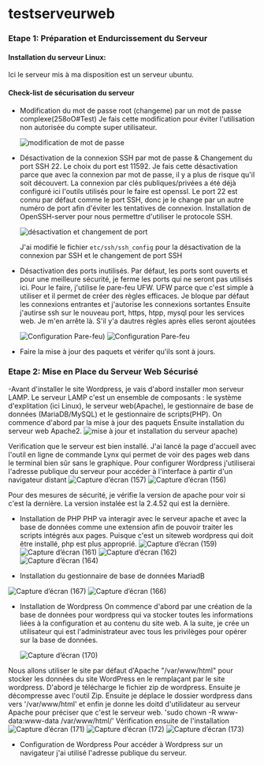 # testserveurweb

### Etape 1: Préparation et Endurcissement du Serveur

#### Installation du serveur Linux:
Ici le serveur mis à ma disposition est un serveur ubuntu.

#### Check-list de sécurisation du serveur
- Modification du mot de passe root (changeme) par un mot de passe complexe(258oO#Test)
    Je fais cette modification pour éviter l'utilisation non autorisée du compte super utilisateur.
  
    ![modification de mot de passe](https://github.com/GrandNabil/testserveurweb/assets/99473954/b3650936-2e92-4205-8717-c2171d2a194a)
  
- Désactivation de la connexion SSH par mot de passe & Changement du port SSH 22. Le choix du port est 11592.
  Je fais cette désactivation parce que avec la connexion par mot de passe, il y a plus de risque qu'il soit découvert.
  La connexion par clés publiques/privées a été déjà configuré  ici l'outils utilisés pour le faire est openssl.
  Le port 22 est connu par défaut comme le port SSH, donc je le change par un autre numéro de port afin d'éviter les tentatives de connexion.
  Installation de OpenSSH-server pour nous permettre d'utiliser le protocole SSH.
  
     ![désactivation et changement de port](https://github.com/GrandNabil/testserveurweb/assets/99473954/85d86fde-d988-46ec-8fbf-d5301e1dacbc)

  J'ai modifié le fichier `etc/ssh/ssh_config` pour la désactivation de la connexion par SSH et le changement de port SSH

- Désactivation des ports inutilisés.
  Par défaut, les ports sont ouverts et pour une meilleure sécurité, je ferme les ports qui ne seront pas utilisés ici.
  Pour le faire, j'utilise le pare-feu UFW. UFW parce que c'est simple à utiliser et il permet de créer des règles efficaces.
  Je bloque par défaut les connexions entrantes et j'autorise les connexions sortantes
  Ensuite j'autirse ssh sur le nouveau port, https, htpp, mysql pour les services web. Je m'en arrête là. S'il y'a dautres règles après elles seront ajoutées

  
    ![Configuration Pare-feu)](https://github.com/GrandNabil/testserveurweb/assets/99473954/48e71a38-a59b-4159-8ae6-15930ae6ec59)
    ![Configuration Pare-feu](https://github.com/GrandNabil/testserveurweb/assets/99473954/3e1cde96-6001-45ad-bb5f-bcc900c241be)


- Faire la mise à jour des paquets et vérifer qu'ils sont à jours. 

### Etape 2: Mise en Place du Serveur Web Sécurisé

-Avant d'installer le site Wordpress, je vais d'abord installer mon serveur LAMP. Le serveur LAMP c'est un ensemble de composants : le système d'explitation (ici Linux), le serveur web(Apache), le gestionnaire de base de données (MariaDB/MySQL) et le gestionnaire de scripts(PHP).
On commence d'abord par la mise à jour des paquets
Ensuite installation du serveur web Apache2.
    ![mise à jour et installation du serveur apache)](https://github.com/GrandNabil/testserveurweb/assets/99473954/98ca5004-7f08-4fa8-aa9e-7fe200c31d72)

Verification que le serveur est bien installé. 
J'ai lancé la page d'accueil avec l'outil en ligne de commande Lynx qui permet de voir des pages web dans le terminal bien sûr sans le graphique. Pour configurer Wordpress j'utiliserai l'adresse publique du serveur pour accéder à l'interface à partir d'un navigateur distant
![Capture d’écran (157)](https://github.com/GrandNabil/testserveurweb/assets/99473954/eb5c8aad-c55b-48b2-9d64-cd2ddf4f0b91)
![Capture d’écran (156)](https://github.com/GrandNabil/testserveurweb/assets/99473954/843978ee-10ea-4f01-bc65-3b09c2bdf88f) 

Pour des mesures de sécurité, je vérifie la version de apache pour voir si c'est la dernière. La version instalée est la 2.4.52 qui est la dernière.

- Installation de PHP
  PHP va interagir avec le serveur apache et avec la base de données comme une extension afin de pouvoir traiter les scripts intégrés aux pages. Puisque c'est un siteweb wordpress qui doit être installé, php est plus approprié.
    ![Capture d’écran (159)](https://github.com/GrandNabil/testserveurweb/assets/99473954/4a5cb68e-95bd-4101-afd4-ebb0c6c55bd3)
    ![Capture d’écran (161)](https://github.com/GrandNabil/testserveurweb/assets/99473954/db3e4a98-8d8b-491d-af22-1e0d34942a26)
    ![Capture d’écran (162)](https://github.com/GrandNabil/testserveurweb/assets/99473954/6e659246-9eff-46bc-9fd1-efbcc7ba42d7)
    ![Capture d’écran (164)](https://github.com/GrandNabil/testserveurweb/assets/99473954/ce3670b5-0747-43a4-b6bb-29ecb1b325df)

- Installation du gestionnaire de base de données MariadB
  
![Capture d’écran (167)](https://github.com/GrandNabil/testserveurweb/assets/99473954/eab61de8-4311-4e43-9c42-9cdf6cfe1a3c)
![Capture d’écran (166)](https://github.com/GrandNabil/testserveurweb/assets/99473954/a392f875-db1b-4f4d-b5ba-8bdf6118f0fd)


- Installation de Wordpress
  On commence d'abord par une création de la base de données pour wordpress qui va stocker toutes les informations liées à la configuration et au contenu du site web. A la suite, je crée un utilisateur qui est l'administrateur avec tous les privilèges pour opérer sur la base de données.

   ![Capture d’écran (170)](https://github.com/GrandNabil/testserveurweb/assets/99473954/fb69b118-bff2-4ab7-ae90-1367ac033d47)

Nous allons utiliser le site par défaut d'Apache "/var/www/html" pour stocker les données du site WordPress en le remplaçant par le site wordpress.
D'abord je télécharge le fichier zip de wordpress. Ensuite je décompresse avec l'outil Zip. Ensuite je déplace le dossier wordpress dans vers '/var/www/html' et enfin je donne les doitd d'utilidateur au serveur Apache pour préciser que c'est le serveur web. 'sudo chown -R www-data:www-data /var/www/html/'
Vérification ensuite de l'installation
    ![Capture d’écran (171)](https://github.com/GrandNabil/testserveurweb/assets/99473954/cbca250a-ccfe-49f0-8a18-cc31cbcb46e8)
    ![Capture d’écran (172)](https://github.com/GrandNabil/testserveurweb/assets/99473954/9c50c258-fc57-49f4-a819-570ed116351f)
    ![Capture d’écran (173)](https://github.com/GrandNabil/testserveurweb/assets/99473954/1ae66a02-32be-45eb-bf3e-1bf8dae27bcc)

- Configuration de Wordpress
  Pour accéder à Wordpress sur un navigateur j'ai utilisé l'adresse publique du serveur.

